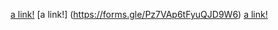[a link!](https://ucsd-cse15l-w22.github.io/week/week3/)
[a link!]            (https://forms.gle/Pz7VAp6tFyuQJD9W6)
[a link!](https://docs.google.com/document/d/1YlPAhthNbQ8CKfB3UXej6cpg43i61ELGV9b2i1zpL5M/edit)
